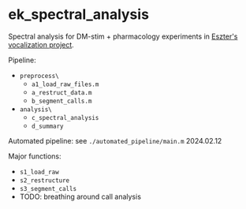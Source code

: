 # ek_spectral_analysis

Spectral analysis for DM-stim + pharmacology experiments in [Eszter's vocalization project](https://cirorandazzo.github.io/blab-obsidian/EK-Vocalizations/).

Pipeline:
- `preprocess\`
    - `a1_load_raw_files.m`
    - `a_restruct_data.m`
    - `b_segment_calls.m`
- `analysis\`
    - `c_spectral_analysis`
    - `d_summary`

Automated pipeline: see `./automated_pipeline/main.m`
2024.02.12

Major functions:
- `s1_load_raw`
- `s2_restructure`
- `s3_segment_calls`
- TODO: breathing around call analysis